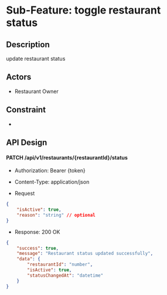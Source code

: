 # Sub-Feature: toggle restaurant status

## Description

update restaurant status

## Actors

- Restaurant Owner

## Constraint

-

## API Design

#### PATCH /api/v1/restaurants/{restaurantId}/status

- Authorization: Bearer {token}

- Content-Type: application/json
- Request

```json
{
	"isActive": true,
	"reason": "string" // optional
}
```

- Response: 200 OK

```json
{
	"success": true,
	"message": "Restaurant status updated successfully",
	"data": {
		"restaurantId": "number",
		"isActive": true,
		"statusChangedAt": "datetime"
	}
}
```
